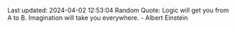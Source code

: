 Last updated: 2024-04-02 12:53:04
Random Quote: Logic will get you from A to B. Imagination will take you everywhere. - Albert Einstein